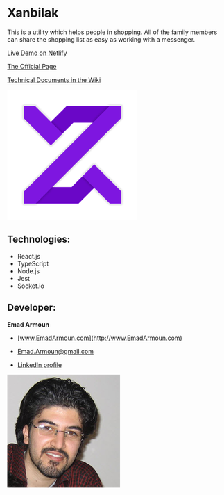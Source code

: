 # Xanbilak

This is a utility which helps people in shopping. All of the family members can share the shopping list as easy as working with a messenger.

[Live Demo on Netlify](https://xanbilak.netlify.app/)

[The Official Page](https://em-it.github.io/xanbilak/)

[Technical Documents in the Wiki](https://github.com/Em-IT/xanbilak/wiki)

![](/src/assets/images/logo.png)

## Technologies:
* React.js
* TypeScript
* Node.js
* Jest
* Socket.io


## Developer:

**Emad Armoun**

* [www.EmadArmoun.com](http://www.EmadArmoun.com)

* [Emad.Armoun@gmail.com](Emad.Armoun@gmail.com)

* [LinkedIn profile](https://www.linkedin.com/in/em-it/)

![](/src/assets/images/me.jpg)
